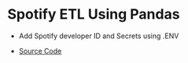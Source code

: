 # Spotify ETL Using Pandas

- Add Spotify developer ID and Secrets using .ENV

- [Source Code](https://github.com/jcnghm/Spotify-ETL/blob/master/pandas_spotify_etl.py)